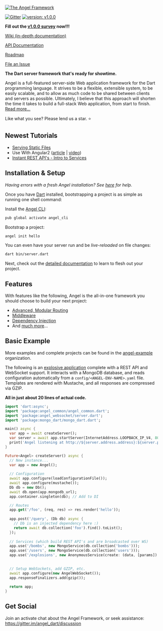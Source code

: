 [![The Angel Framework](https://angel-dart.github.io/images/logo.png)](https://angel-dart.github.io)

[![Gitter](https://img.shields.io/gitter/room/nwjs/nw.js.svg)](https://gitter.im/angel_dart/discussion)
[![version: v1.0.0](https://img.shields.io/badge/pub-v1.0.0-brightgreen.svg)](https://pub.dartlang.org/packages/angel_common)

**Fill out the [v1.0.0 survey](https://docs.google.com/forms/d/e/1FAIpQLSfEgBNsOoi_nYZMmg2IAGyMv1nNaa6B3kUk3QdNJU5987ucVA/viewform?usp=sf_link) now!!!**

[Wiki (in-depth documentation)](https://github.com/angel-dart/angel/wiki)

[API Documentation](http://www.dartdocs.org/documentation/angel_common/latest)

[Roadmap](https://github.com/angel-dart/roadmap/blob/master/ROADMAP.md)

[File an Issue](https://github.com/angel-dart/roadmap/issues)

**The Dart server framework that's ready for showtime.**

Angel is a full-featured server-side Web application framework for the Dart programming language. It strives to be a flexible, extensible system, to be easily scalable, and to allow as much code to be shared between clients and servers as possible. Ultimately, I believe that this approach will shorten the time it takes to build a full-stack Web application, from start to finish. [Read more...](https://medium.com/the-angel-framework/announcing-angel-v1-0-0-beta-46dfb4aa8afe)

Like what you see? Please lend us a star. :star:

## Newest Tutorials
* [Serving Static Files](https://medium.com/the-angel-framework/serving-static-files-with-the-angel-framework-2ddc7a2b84ae)
* Use With Angular2 ([article](https://dart.academy/using-angel-with-angular2/) | [video](https://www.youtube.com/watch?v=O8tCXj_lljY&feature=youtu.be))
* [Instant REST API's - Intro to Services](https://medium.com/the-angel-framework/instant-rest-apis-and-more-an-introduction-to-angel-services-b843f3187f67)

## Installation & Setup
*Having errors with a fresh Angel installation? See [here](https://github.com/angel-dart/angel/wiki/Installation-&-Setup) for help.*

Once you have [Dart](https://www.dartlang.org/) installed, bootstrapping a project is as simple as running one shell command:

Install the [Angel CLI](https://github.com/angel-dart/cli):

```bash
pub global activate angel_cli
```

Bootstrap a project:

```bash
angel init hello
```

You can even have your server run and be *live-reloaded* on file changes:

```bash
dart bin/server.dart
```

Next, check out the [detailed documentation](https://github.com/angel-dart/angel/wiki) to learn to flesh out your project.

## Features
With features like the following, Angel is the all-in-one framework you should choose to build your next project:
* [Advanced, Modular Routing](https://github.com/angel-dart/route)
* [Middleware](https://github.com/angel-dart/angel/wiki/Middleware)
* [Dependency Injection](https://github.com/angel-dart/angel/wiki/Dependency-Injection)
* And [much more](https://github.com/angel-dart)...

## Basic Example
More examples and complete projects can be found in the [angel-example](https://github.com/angel-example) organization.

The following is an [explosive application](https://github.com/angel-example/explode) complete with a REST API and
WebSocket support. It interacts with a MongoDB database, and reads configuration automatically from a `config/<ANGEL-ENV-NAME>.yaml` file. Templates are rendered with Mustache, and all responses are compressed via GZIP.

**All in just about 20 lines of actual code.**

```dart
import 'dart:async';
import 'package:angel_common/angel_common.dart';
import 'package:angel_websocket/server.dart';
import 'package:mongo_dart/mongo_dart.dart';

main() async {
  var app = await createServer();
  var server = await app.startServer(InternetAddress.LOOPBACK_IP_V4, 8080);
  print('Angel listening at http://${server.address.address}:${server.port}');
}

Future<Angel> createServer() async {
  // New instance...
  var app = new Angel();
  
  // Configuration
  await app.configure(loadConfigurationFile());
  await app.configure(mustache());
  Db db = new Db();
  await db.open(app.mongodb_url);
  app.container.singleton(db); // Add to DI

  // Routes
  app.get('/foo', (req, res) => res.render('hello'));
  
  app.post('/query', (Db db) async {
    // Db is an injected dependency here :)
    return await db.collection('foo').find().toList();
  });
  
  // Services (which build REST API's and are broadcasted over WS)
  app.use('/bombs', new MongoService(db.collection('bombs')));
  app.use('/users', new MongoService(db.collection('users')));
  app.use('/explosions', new AnonymousService(create: (data, [params]) => data));
  
  
  // Setup WebSockets, add GZIP, etc.
  await app.configure(new AngelWebSocket());
  app.responseFinalizers.add(gzip());
  
  return app;
}
```

## Get Social
Join an activate chat about the Angel Framework, or seek assistance: https://gitter.im/angel_dart/discussion
